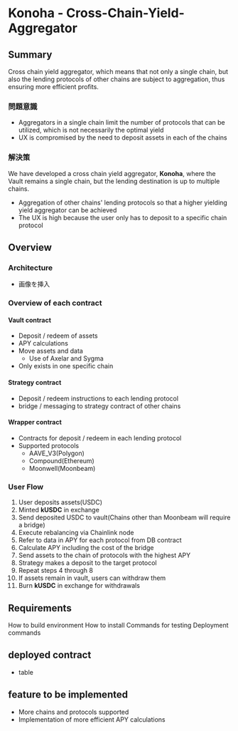 # Konoha - Cross-Chain-Yield-Aggregator
## Summary
Cross chain yield aggregator, which means that not only a single chain, but also the lending protocols of other chains are subject to aggregation, thus ensuring more efficient profits.

### 問題意識
* Aggregators in a single chain limit the number of protocols that can be utilized, which is not necessarily the optimal yield
* UX is compromised by the need to deposit assets in each of the chains

### 解決策
We have developed a cross chain yield aggregator, **Konoha**, where the Vault remains a single chain, but the lending destination is up to multiple chains.
* Aggregation of other chains' lending protocols so that a higher yielding yield aggregator can be achieved
* The UX is high because the user only has to deposit to a specific chain protocol

## Overview
### Architecture
 * 画像を挿入
### Overview of each contract
#### Vault contract
* Deposit / redeem of assets
* APY calculations
* Move assets and data
   * Use of Axelar and Sygma
* Only exists in one specific chain
#### Strategy contract
* Deposit / redeem instructions to each lending protocol
* bridge / messaging to strategy contract of other chains
#### Wrapper contract
* Contracts for deposit / redeem in each lending protocol
* Supported protocols
   * AAVE_V3(Polygon)
   * Compound(Ethereum)
   * Moonwell(Moonbeam)
### User Flow
1. User deposits assets(USDC)
2. Minted **kUSDC** in exchange
3. Send deposited USDC to vault(Chains other than Moonbeam will require a bridge)
4. Execute rebalancing via Chainlink node
5. Refer to data in APY for each protocol from DB contract
6. Calculate APY including the cost of the bridge
7. Send assets to the chain of protocols with the highest APY    
8. Strategy makes a deposit to the target protocol    
9. Repeat steps 4 through 8
10. If assets remain in vault, users can withdraw them
11. Burn **kUSDC** in exchange for withdrawals
## Requirements
How to build environment
How to install
Commands for testing
Deployment commands
## deployed contract
* table
## feature to be implemented
* More chains and protocols supported
* Implementation of more efficient APY calculations
